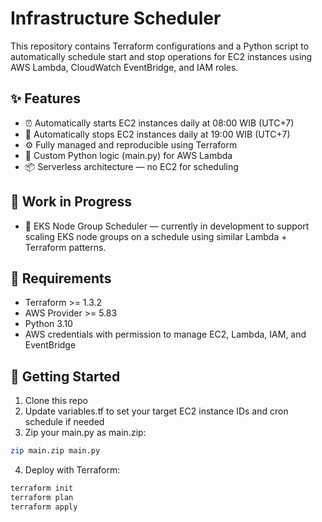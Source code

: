 # Infrastructure Scheduler

This repository contains Terraform configurations and a Python script to automatically schedule start and stop operations for EC2 instances using AWS Lambda, CloudWatch EventBridge, and IAM roles.

## ✨ Features
- ⏰ Automatically starts EC2 instances daily at 08:00 WIB (UTC+7)
- 🛑 Automatically stops EC2 instances daily at 19:00 WIB (UTC+7)
- ⚙️ Fully managed and reproducible using Terraform
- 🐍 Custom Python logic (main.py) for AWS Lambda
- 📦 Serverless architecture — no EC2 for scheduling

## 🚧 Work in Progress
- 🔄 EKS Node Group Scheduler — currently in development to support scaling EKS node groups on a schedule using similar Lambda + Terraform patterns.

## 🧠 Requirements
- Terraform >= 1.3.2
- AWS Provider >= 5.83
- Python 3.10
- AWS credentials with permission to manage EC2, Lambda, IAM, and EventBridge

## 🚀 Getting Started
1. Clone this repo
2. Update variables.tf to set your target EC2 instance IDs and cron schedule if needed
3. Zip your main.py as main.zip:
```bash
zip main.zip main.py
```
4. Deploy with Terraform:
```bash
terraform init
terraform plan
terraform apply
```